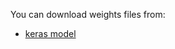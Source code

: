 You can download weights files from:
- [keras model](https://drive.google.com/file/d/1_MCqeP4YmVL7B1a2XnqYh5TdtJMl1zbe/view?usp=sharing)